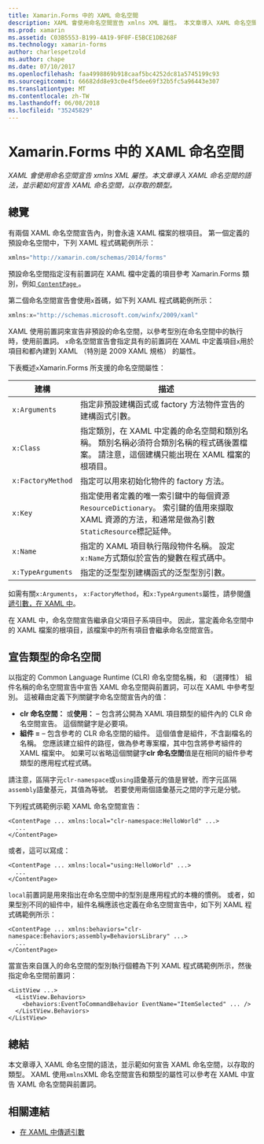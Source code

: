 ```yaml
---
title: Xamarin.Forms 中的 XAML 命名空間
description: XAML 會使用命名空間宣告 xmlns XML 屬性。 本文章導入 XAML 命名空間的語法，並示範如何宣告 XAML 命名空間，以存取的類型。
ms.prod: xamarin
ms.assetid: C03B5553-B199-4A19-9F0F-E5BCE1DB268F
ms.technology: xamarin-forms
author: charlespetzold
ms.author: chape
ms.date: 07/10/2017
ms.openlocfilehash: faa4998869b918caaf5bc4252dc81a5745199c93
ms.sourcegitcommit: 66682dd8e93c0e4f5dee69f32b5fc5a96443e307
ms.translationtype: MT
ms.contentlocale: zh-TW
ms.lasthandoff: 06/08/2018
ms.locfileid: "35245829"
---
```

# <a name="xaml-namespaces-in-xamarinforms"></a>Xamarin.Forms 中的 XAML 命名空間

_XAML 會使用命名空間宣告 xmlns XML 屬性。本文章導入 XAML 命名空間的語法，並示範如何宣告 XAML 命名空間，以存取的類型。_

## <a name="overview"></a>總覽

有兩個 XAML 命名空間宣告內，則會永遠 XAML 檔案的根項目。 第一個定義的預設命名空間中，下列 XAML 程式碼範例所示：

```csharp
xmlns="http://xamarin.com/schemas/2014/forms"
```

預設命名空間指定沒有前置詞在 XAML 檔中定義的項目參考 Xamarin.Forms 類別，例如[ `ContentPage` ](https://developer.xamarin.com/api/type/Xamarin.Forms.ContentPage/)。

第二個命名空間宣告會使用`x`首碼，如下列 XAML 程式碼範例所示：

```csharp
xmlns:x="http://schemas.microsoft.com/winfx/2009/xaml"
```

XAML 使用前置詞來宣告非預設的命名空間，以參考型別在命名空間中的執行時，使用前置詞。 `x`命名空間宣告會指定具有的前置詞在 XAML 中定義項目`x`用於項目和都內建到 XAML （特別是 2009 XAML 規格） 的屬性。

下表概述`x`Xamarin.Forms 所支援的命名空間屬性：

|建構|描述|
|--- |--- |
|`x:Arguments`|指定非預設建構函式或 factory 方法物件宣告的建構函式引數。|
|`x:Class`|指定類別，在 XAML 中定義的命名空間和類別名稱。 類別名稱必須符合類別名稱的程式碼後置檔案。 請注意，這個建構只能出現在 XAML 檔案的根項目。|
|`x:FactoryMethod`|指定可以用來初始化物件的 factory 方法。|
|`x:Key`|指定使用者定義的唯一索引鍵中的每個資源`ResourceDictionary`。 索引鍵的值用來擷取 XAML 資源的方法，和通常是做為引數`StaticResource`標記延伸。|
|`x:Name`|指定的 XAML 項目執行階段物件名稱。 設定`x:Name`方式類似於宣告的變數在程式碼中。|
|`x:TypeArguments`|指定的泛型型別建構函式的泛型型別引數。|

如需有關`x:Arguments`， `x:FactoryMethod`，和`x:TypeArguments`屬性，請參閱[傳遞引數，在 XAML 中](~/xamarin-forms/xaml/passing-arguments.md)。

在 XAML 中，命名空間宣告繼承自父項目子系項目中。 因此，當定義命名空間中的 XAML 檔案的根項目，該檔案中的所有項目會繼承命名空間宣告。

## <a name="declaring-namespaces-for-types"></a>宣告類型的命名空間

以指定的 Common Language Runtime (CLR) 命名空間名稱，和 （選擇性） 組件名稱的命名空間宣告中宣告 XAML 命名空間與前置詞，可以在 XAML 中參考型別。 這被藉由定義下列關鍵字命名空間宣告內的值：

- **clr 命名空間：** 或**使用：** – 包含將公開為 XAML 項目類型的組件內的 CLR 命名空間宣告。 這個關鍵字是必要項。
- **組件 =** – 包含參考的 CLR 命名空間的組件。 這個值會是組件，不含副檔名的名稱。 您應該建立組件的路徑，做為參考專案檔，其中包含將參考組件的 XAML 檔案中。 如果可以省略這個關鍵字**clr 命名空間**值是在相同的組件參考類型的應用程式程式碼。

請注意，區隔字元`clr-namespace`或`using`語彙基元的值是冒號，而字元區隔`assembly`語彙基元，其值為等號。 若要使用兩個語彙基元之間的字元是分號。

下列程式碼範例示範 XAML 命名空間宣告：

```xaml
<ContentPage ... xmlns:local="clr-namespace:HelloWorld" ...>
  ...
</ContentPage>
```

或者，這可以寫成：

```xaml
<ContentPage ... xmlns:local="using:HelloWorld" ...>
  ...
</ContentPage>
```

`local`前置詞是用來指出在命名空間中的型別是應用程式的本機的慣例。 或者，如果型別不同的組件中，組件名稱應該也定義在命名空間宣告中，如下列 XAML 程式碼範例所示：

```xaml
<ContentPage ... xmlns:behaviors="clr-namespace:Behaviors;assembly=BehaviorsLibrary" ...>
  ...
</ContentPage>
```

當宣告來自匯入的命名空間的型別執行個體為下列 XAML 程式碼範例所示，然後指定命名空間前置詞：

```xaml
<ListView ...>
  <ListView.Behaviors>
    <behaviors:EventToCommandBehavior EventName="ItemSelected" ... />
  </ListView.Behaviors>
</ListView>
```

## <a name="summary"></a>總結

本文章導入 XAML 命名空間的語法，並示範如何宣告 XAML 命名空間，以存取的類型。 XAML 使用`xmlns`XML 命名空間宣告和類型的屬性可以參考在 XAML 中宣告 XAML 命名空間與前置詞。


## <a name="related-links"></a>相關連結

- [在 XAML 中傳遞引數](~/xamarin-forms/xaml/passing-arguments.md)
